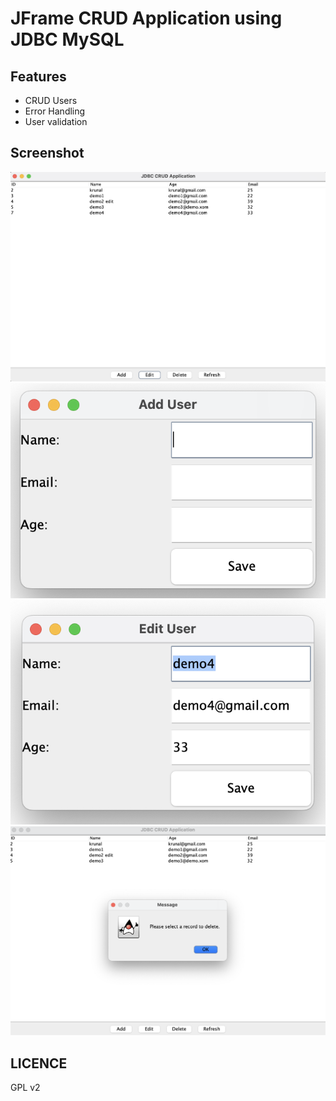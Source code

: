 # JFrame CRUD Application using JDBC MySQL

## Features
- CRUD Users
- Error Handling
- User validation

## Screenshot

![mainFrame](/resources/mainframe.png)
![addUser](/resources/addNewUser.png)
![editUser](/resources/editUser.png)
![deleteUser](/resources/errorHandling.png)

## LICENCE

GPL v2